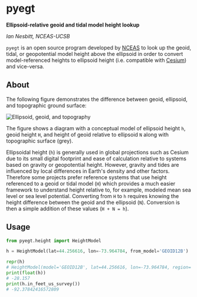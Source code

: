 # pyegt

**Ellipsoid-relative geoid and tidal model height lookup**

*Ian Nesbitt, NCEAS-UCSB*

`pyegt` is an open source program developed by [NCEAS](https://nceas.ucsb.edu)
to look up the geoid, tidal, or geopotential model height above the ellipsoid
in order to convert model-referenced heights to ellipsoid height (i.e.
compatible with [Cesium](https://cesium.com)) and vice-versa.

## About

The following figure demonstrates the difference between geoid, ellipsoid,
and topographic ground surface:

![Ellipsoid, geoid, and topography](https://user-images.githubusercontent.com/18689918/239385604-5b5dd0df-e2fb-4ea9-90e7-575287a069e6.png)

The figure shows a diagram with a conceptual model of ellipsoid height `h`, geoid
height `H`, and height of geoid relative to ellipsoid `N`
along with topographic surface (grey).

Ellipsoidal height (`h`) is generally used in global projections such as
Cesium due to its small digital footprint and ease of calculation relative
to systems based on gravity or geopotential height. However, gravity and
tides are influenced by local differences in Earth's density and other
factors. Therefore some projects prefer reference systems that use height
referenced to a geoid or tidal model (`H`) which provides a much easier
framework to understand height relative to, for example, modeled mean sea
level or sea level potential. Converting from `H` to `h` requires
knowing the height difference between the geoid and the ellipsoid (`N`).
Conversion is then a simple addition of these values (`H + N = h`).

## Usage

```python
from pyegt.height import HeightModel

h = HeightModel(lat=44.256616, lon=-73.964784, from_model='GEOID12B')

repr(h)
# HeightModel(model='GEOID12B', lat=44.256616, lon=-73.964784, region='None') -> -28.157 meters
print(float(h))
# -28.157
print(h.in_feet_us_survey())
# -92.37842416572809
```
